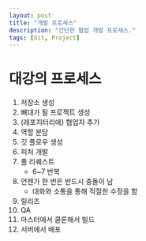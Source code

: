 ```yaml
---
layout: post
title: "개발 프로세스"
description: "간단한 협업 개발 프로세스."
tags: [Git, Project]
---
```


# 대강의 프로세스
1. 저장소 생성
2. 뼈대가 될 프로젝트 생성
3. (레포지터리에) 협업자 추가
4. 역할 분담
5. 깃 플로우 생성
6. 피처 개발
7. 풀 리퀘스트
    * 6~7 반복
8. 언젠가 한 번은 반드시 충돌이 남
    * 대화와 소통을 통해 적절한 수정을 함
9. 릴리즈
10. QA
11. 마스터에서 클론해서 빌드
12. 서버에서 배포